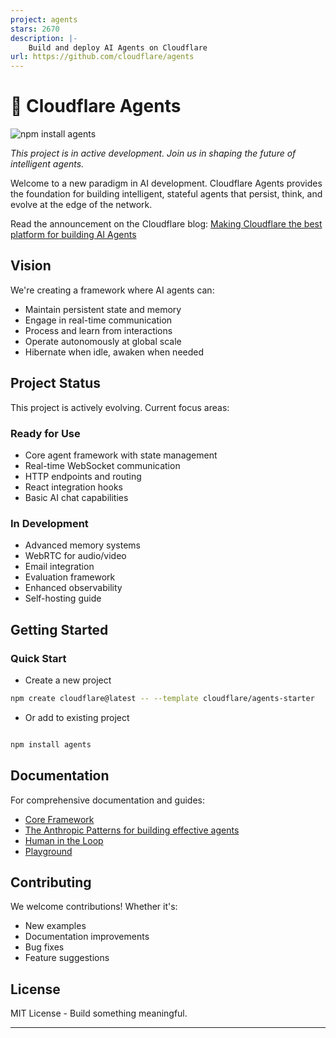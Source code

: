 ```yaml
---
project: agents
stars: 2670
description: |-
    Build and deploy AI Agents on Cloudflare 
url: https://github.com/cloudflare/agents
---
```


# 🧠 Cloudflare Agents

![npm install agents](assets/npm-install-agents.svg)

_This project is in active development. Join us in shaping the future of intelligent agents._

Welcome to a new paradigm in AI development. Cloudflare Agents provides the foundation for building intelligent, stateful agents that persist, think, and evolve at the edge of the network.

Read the announcement on the Cloudflare blog: [Making Cloudflare the best platform for building AI Agents](https://blog.cloudflare.com/build-ai-agents-on-cloudflare/)

## Vision

We're creating a framework where AI agents can:

- Maintain persistent state and memory
- Engage in real-time communication
- Process and learn from interactions
- Operate autonomously at global scale
- Hibernate when idle, awaken when needed

## Project Status

This project is actively evolving. Current focus areas:

### Ready for Use

- Core agent framework with state management
- Real-time WebSocket communication
- HTTP endpoints and routing
- React integration hooks
- Basic AI chat capabilities

### In Development

- Advanced memory systems
- WebRTC for audio/video
- Email integration
- Evaluation framework
- Enhanced observability
- Self-hosting guide

## Getting Started

### Quick Start

- Create a new project

```bash
npm create cloudflare@latest -- --template cloudflare/agents-starter
```

- Or add to existing project

```bash

npm install agents
```

## Documentation

For comprehensive documentation and guides:

- [Core Framework](packages/agents/README.md)
- [The Anthropic Patterns for building effective agents](guides/anthropic-patterns/README.md)
- [Human in the Loop](guides/human-in-the-loop/README.md)
- [Playground](examples/playground/README.md)

## Contributing

We welcome contributions! Whether it's:

- New examples
- Documentation improvements
- Bug fixes
- Feature suggestions

## License

MIT License - Build something meaningful.

---

